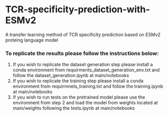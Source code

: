 # TCR-specificity-prediction-with-ESMv2
A transfer learning method of TCR specificity prediction based on ESMv2 proteing language model

### To replicate the results please follow the instructions below:
1. If you wish to replicate the dataset generation step please install a conda environment from requirments_dataset_generation_env.txt and follow the dataset_generation.ipynb at main/notebooks
2. If you wish to replicate the training step please install a conda environment from requirmnets_training.txt and follow the training.ipynb at main/notebooks
3. If you wish to run tests on the pretrained model please use the environment from step 2 and load the model from weights located at main/weights following the tests.ipynb at main/notebooks
